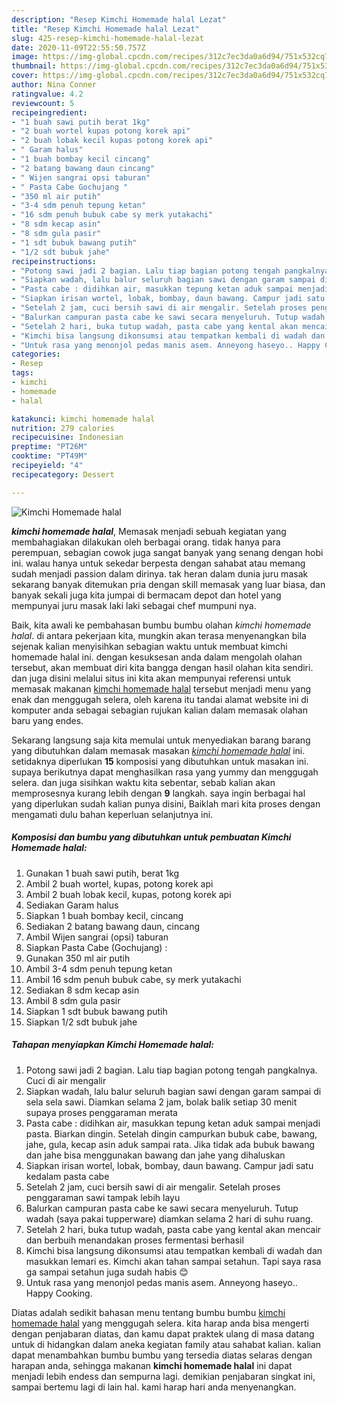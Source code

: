```yaml
---
description: "Resep Kimchi Homemade halal Lezat"
title: "Resep Kimchi Homemade halal Lezat"
slug: 425-resep-kimchi-homemade-halal-lezat
date: 2020-11-09T22:55:50.757Z
image: https://img-global.cpcdn.com/recipes/312c7ec3da0a6d94/751x532cq70/kimchi-homemade-halal-foto-resep-utama.jpg
thumbnail: https://img-global.cpcdn.com/recipes/312c7ec3da0a6d94/751x532cq70/kimchi-homemade-halal-foto-resep-utama.jpg
cover: https://img-global.cpcdn.com/recipes/312c7ec3da0a6d94/751x532cq70/kimchi-homemade-halal-foto-resep-utama.jpg
author: Nina Conner
ratingvalue: 4.2
reviewcount: 5
recipeingredient:
- "1 buah sawi putih berat 1kg"
- "2 buah wortel kupas potong korek api"
- "2 buah lobak kecil kupas potong korek api"
- " Garam halus"
- "1 buah bombay kecil cincang"
- "2 batang bawang daun cincang"
- " Wijen sangrai opsi taburan"
- " Pasta Cabe Gochujang "
- "350 ml air putih"
- "3-4 sdm penuh tepung ketan"
- "16 sdm penuh bubuk cabe sy merk yutakachi"
- "8 sdm kecap asin"
- "8 sdm gula pasir"
- "1 sdt bubuk bawang putih"
- "1/2 sdt bubuk jahe"
recipeinstructions:
- "Potong sawi jadi 2 bagian. Lalu tiap bagian potong tengah pangkalnya. Cuci di air mengalir"
- "Siapkan wadah, lalu balur seluruh bagian sawi dengan garam sampai di sela sela sawi. Diamkan selama 2 jam, bolak balik setiap 30 menit supaya proses penggaraman merata"
- "Pasta cabe : didihkan air, masukkan tepung ketan aduk sampai menjadi pasta. Biarkan dingin. Setelah dingin campurkan bubuk cabe, bawang, jahe, gula, kecap asin aduk sampai rata. Jika tidak ada bubuk bawang dan jahe bisa menggunakan bawang dan jahe yang dihaluskan"
- "Siapkan irisan wortel, lobak, bombay, daun bawang. Campur jadi satu kedalam pasta cabe"
- "Setelah 2 jam, cuci bersih sawi di air mengalir. Setelah proses penggaraman sawi tampak lebih layu"
- "Balurkan campuran pasta cabe ke sawi secara menyeluruh. Tutup wadah (saya pakai tupperware) diamkan selama 2 hari di suhu ruang."
- "Setelah 2 hari, buka tutup wadah, pasta cabe yang kental akan mencair dan berbuih menandakan proses fermentasi berhasil"
- "Kimchi bisa langsung dikonsumsi atau tempatkan kembali di wadah dan masukkan lemari es. Kimchi akan tahan sampai setahun. Tapi saya rasa ga sampai setahun juga sudah habis 😊"
- "Untuk rasa yang menonjol pedas manis asem. Anneyong haseyo.. Happy Cooking."
categories:
- Resep
tags:
- kimchi
- homemade
- halal

katakunci: kimchi homemade halal 
nutrition: 279 calories
recipecuisine: Indonesian
preptime: "PT26M"
cooktime: "PT49M"
recipeyield: "4"
recipecategory: Dessert

---
```



![Kimchi Homemade halal](https://img-global.cpcdn.com/recipes/312c7ec3da0a6d94/751x532cq70/kimchi-homemade-halal-foto-resep-utama.jpg)

<b><i>kimchi homemade halal</i></b>, Memasak menjadi sebuah kegiatan yang membahagiakan dilakukan oleh berbagai orang. tidak hanya para perempuan, sebagian cowok juga sangat banyak yang senang dengan hobi ini. walau hanya untuk sekedar berpesta dengan sahabat atau memang sudah menjadi passion dalam dirinya. tak heran dalam dunia juru masak sekarang banyak ditemukan pria dengan skill memasak yang luar biasa, dan banyak sekali juga kita jumpai di bermacam depot dan hotel yang mempunyai juru masak laki laki sebagai chef mumpuni nya.



Baik, kita awali ke pembahasan bumbu bumbu olahan <i>kimchi homemade halal</i>. di antara pekerjaan kita, mungkin akan terasa menyenangkan bila sejenak kalian menyisihkan sebagian waktu untuk membuat kimchi homemade halal ini. dengan kesuksesan anda dalam mengolah olahan tersebut, akan membuat diri kita bangga dengan hasil olahan kita sendiri. dan juga disini melalui situs ini kita akan mempunyai referensi untuk memasak makanan <u>kimchi homemade halal</u> tersebut menjadi menu yang enak dan menggugah selera, oleh karena itu tandai alamat website ini di komputer anda sebagai sebagian rujukan kalian dalam memasak olahan baru yang endes.


Sekarang langsung saja kita memulai untuk menyediakan barang barang yang dibutuhkan dalam memasak masakan <u><i>kimchi homemade halal</i></u> ini. setidaknya diperlukan <b>15</b> komposisi yang dibutuhkan untuk masakan ini. supaya berikutnya dapat menghasilkan rasa yang yummy dan menggugah selera. dan juga sisihkan waktu kita sebentar, sebab kalian akan memprosesnya kurang lebih dengan <b>9</b> langkah. saya ingin berbagai hal yang diperlukan sudah kalian punya disini, Baiklah mari kita proses dengan mengamati dulu bahan keperluan selanjutnya ini.

<!--inarticleads1-->

##### Komposisi dan bumbu yang dibutuhkan untuk pembuatan Kimchi Homemade halal:

1. Gunakan 1 buah sawi putih, berat 1kg
1. Ambil 2 buah wortel, kupas, potong korek api
1. Ambil 2 buah lobak kecil, kupas, potong korek api
1. Sediakan  Garam halus
1. Siapkan 1 buah bombay kecil, cincang
1. Sediakan 2 batang bawang daun, cincang
1. Ambil  Wijen sangrai (opsi) taburan
1. Siapkan  Pasta Cabe (Gochujang) :
1. Gunakan 350 ml air putih
1. Ambil 3-4 sdm penuh tepung ketan
1. Ambil 16 sdm penuh bubuk cabe, sy merk yutakachi
1. Sediakan 8 sdm kecap asin
1. Ambil 8 sdm gula pasir
1. Siapkan 1 sdt bubuk bawang putih
1. Siapkan 1/2 sdt bubuk jahe




<!--inarticleads2-->

##### Tahapan menyiapkan Kimchi Homemade halal:

1. Potong sawi jadi 2 bagian. Lalu tiap bagian potong tengah pangkalnya. Cuci di air mengalir
1. Siapkan wadah, lalu balur seluruh bagian sawi dengan garam sampai di sela sela sawi. Diamkan selama 2 jam, bolak balik setiap 30 menit supaya proses penggaraman merata
1. Pasta cabe : didihkan air, masukkan tepung ketan aduk sampai menjadi pasta. Biarkan dingin. Setelah dingin campurkan bubuk cabe, bawang, jahe, gula, kecap asin aduk sampai rata. Jika tidak ada bubuk bawang dan jahe bisa menggunakan bawang dan jahe yang dihaluskan
1. Siapkan irisan wortel, lobak, bombay, daun bawang. Campur jadi satu kedalam pasta cabe
1. Setelah 2 jam, cuci bersih sawi di air mengalir. Setelah proses penggaraman sawi tampak lebih layu
1. Balurkan campuran pasta cabe ke sawi secara menyeluruh. Tutup wadah (saya pakai tupperware) diamkan selama 2 hari di suhu ruang.
1. Setelah 2 hari, buka tutup wadah, pasta cabe yang kental akan mencair dan berbuih menandakan proses fermentasi berhasil
1. Kimchi bisa langsung dikonsumsi atau tempatkan kembali di wadah dan masukkan lemari es. Kimchi akan tahan sampai setahun. Tapi saya rasa ga sampai setahun juga sudah habis 😊
1. Untuk rasa yang menonjol pedas manis asem. Anneyong haseyo.. Happy Cooking.




Diatas adalah sedikit bahasan menu tentang bumbu bumbu <u>kimchi homemade halal</u> yang menggugah selera. kita harap anda bisa mengerti dengan penjabaran diatas, dan kamu dapat praktek ulang di masa datang untuk di hidangkan dalam aneka kegiatan family atau sahabat kalian. kalian dapat menambahkan bumbu bumbu yang tersedia diatas selaras dengan harapan anda, sehingga makanan <b>kimchi homemade halal</b> ini dapat menjadi lebih endess dan sempurna lagi. demikian penjabaran singkat ini, sampai bertemu lagi di lain hal. kami harap hari anda menyenangkan.
